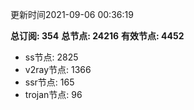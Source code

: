 更新时间2021-09-06 00:36:19

**总订阅: 354**
**总节点: 24216**
**有效节点: 4452**
- ss节点: 2825
- v2ray节点: 1366
- ssr节点: 165
- trojan节点: 96
